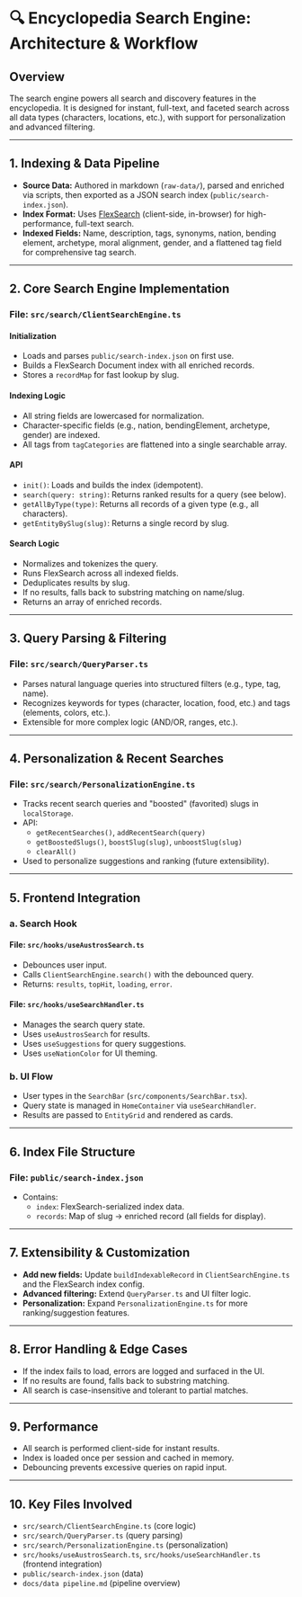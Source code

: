 # 🔍 Encyclopedia Search Engine: Architecture & Workflow

## Overview

The search engine powers all search and discovery features in the encyclopedia. It is designed for instant, full-text, and faceted search across all data types (characters, locations, etc.), with support for personalization and advanced filtering.

---

## 1. **Indexing & Data Pipeline**

- **Source Data:** Authored in markdown (`raw-data/`), parsed and enriched via scripts, then exported as a JSON search index (`public/search-index.json`).
- **Index Format:** Uses [FlexSearch](https://github.com/nextapps-de/flexsearch) (client-side, in-browser) for high-performance, full-text search.
- **Indexed Fields:** Name, description, tags, synonyms, nation, bending element, archetype, moral alignment, gender, and a flattened tag field for comprehensive tag search.

---

## 2. **Core Search Engine Implementation**

### **File:** `src/search/ClientSearchEngine.ts`

#### **Initialization**
- Loads and parses `public/search-index.json` on first use.
- Builds a FlexSearch Document index with all enriched records.
- Stores a `recordMap` for fast lookup by slug.

#### **Indexing Logic**
- All string fields are lowercased for normalization.
- Character-specific fields (e.g., nation, bendingElement, archetype, gender) are indexed.
- All tags from `tagCategories` are flattened into a single searchable array.

#### **API**
- `init()`: Loads and builds the index (idempotent).
- `search(query: string)`: Returns ranked results for a query (see below).
- `getAllByType(type)`: Returns all records of a given type (e.g., all characters).
- `getEntityBySlug(slug)`: Returns a single record by slug.

#### **Search Logic**
- Normalizes and tokenizes the query.
- Runs FlexSearch across all indexed fields.
- Deduplicates results by slug.
- If no results, falls back to substring matching on name/slug.
- Returns an array of enriched records.

---

## 3. **Query Parsing & Filtering**

### **File:** `src/search/QueryParser.ts`

- Parses natural language queries into structured filters (e.g., type, tag, name).
- Recognizes keywords for types (character, location, food, etc.) and tags (elements, colors, etc.).
- Extensible for more complex logic (AND/OR, ranges, etc.).

---

## 4. **Personalization & Recent Searches**

### **File:** `src/search/PersonalizationEngine.ts`

- Tracks recent search queries and "boosted" (favorited) slugs in `localStorage`.
- API:
  - `getRecentSearches()`, `addRecentSearch(query)`
  - `getBoostedSlugs()`, `boostSlug(slug)`, `unboostSlug(slug)`
  - `clearAll()`
- Used to personalize suggestions and ranking (future extensibility).

---

## 5. **Frontend Integration**

### **a. Search Hook**

#### **File:** `src/hooks/useAustrosSearch.ts`
- Debounces user input.
- Calls `ClientSearchEngine.search()` with the debounced query.
- Returns: `results`, `topHit`, `loading`, `error`.

#### **File:** `src/hooks/useSearchHandler.ts`
- Manages the search query state.
- Uses `useAustrosSearch` for results.
- Uses `useSuggestions` for query suggestions.
- Uses `useNationColor` for UI theming.

### **b. UI Flow**

- User types in the `SearchBar` (`src/components/SearchBar.tsx`).
- Query state is managed in `HomeContainer` via `useSearchHandler`.
- Results are passed to `EntityGrid` and rendered as cards.

---

## 6. **Index File Structure**

### **File:** `public/search-index.json`
- Contains:
  - `index`: FlexSearch-serialized index data.
  - `records`: Map of slug → enriched record (all fields for display).

---

## 7. **Extensibility & Customization**

- **Add new fields:** Update `buildIndexableRecord` in `ClientSearchEngine.ts` and the FlexSearch index config.
- **Advanced filtering:** Extend `QueryParser.ts` and UI filter logic.
- **Personalization:** Expand `PersonalizationEngine.ts` for more ranking/suggestion features.

---

## 8. **Error Handling & Edge Cases**

- If the index fails to load, errors are logged and surfaced in the UI.
- If no results are found, falls back to substring matching.
- All search is case-insensitive and tolerant to partial matches.

---

## 9. **Performance**

- All search is performed client-side for instant results.
- Index is loaded once per session and cached in memory.
- Debouncing prevents excessive queries on rapid input.

---

## 10. **Key Files Involved**

- `src/search/ClientSearchEngine.ts` (core logic)
- `src/search/QueryParser.ts` (query parsing)
- `src/search/PersonalizationEngine.ts` (personalization)
- `src/hooks/useAustrosSearch.ts`, `src/hooks/useSearchHandler.ts` (frontend integration)
- `public/search-index.json` (data)
- `docs/data pipeline.md` (pipeline overview)

